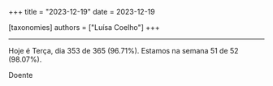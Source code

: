 +++
title = "2023-12-19"
date = 2023-12-19

[taxonomies]
authors = ["Luísa Coelho"]
+++

---

Hoje é Terça, dia 353 de 365 (96.71%). Estamos na semana 51 de 52 (98.07%).

Doente
